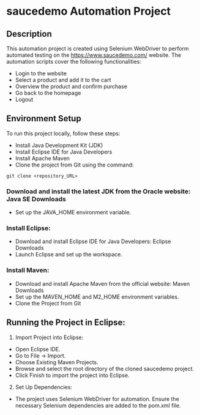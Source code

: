 
# saucedemo Automation Project



## Description

This automation project is created using Selenium WebDriver to perform automated testing on the https://www.saucedemo.com/ website. The automation scripts cover the following functionalities:

* Login to the website
* Select a product and add it to the cart
* Overview the product and confirm purchase
* Go back to the homepage
* Logout


## Environment Setup

To run this project locally, follow these steps:

- Install Java Development Kit (JDK)
- Install Eclipse IDE for Java Developers
- Install Apache Maven
- Clone the project from Git using the command:

```git clone <repository_URL>```

### Download and install the latest JDK from the Oracle website: Java SE Downloads

- Set up the JAVA_HOME environment variable.

### Install Eclipse:

- Download and install Eclipse IDE for Java Developers: Eclipse Downloads
- Launch Eclipse and set up the workspace.

### Install Maven:

- Download and install Apache Maven from the official website: Maven Downloads
- Set up the MAVEN_HOME and M2_HOME environment variables.
- Clone the Project from Git
## Running the Project in Eclipse:
1. Import Project into Eclipse:
- Open Eclipse IDE.
- Go to File -> Import.
- Choose Existing Maven Projects.
- Browse and select the root directory of the cloned saucedemo project.
- Click Finish to import the project into Eclipse.
2. Set Up Dependencies:
- The project uses Selenium WebDriver for automation. Ensure the necessary Selenium dependencies are added to the pom.xml file.